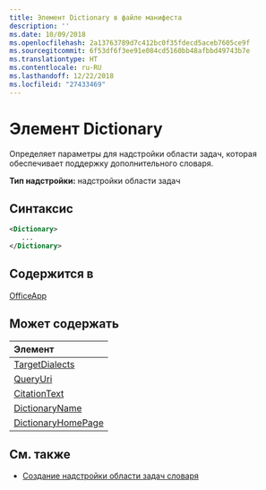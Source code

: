```yaml
---
title: Элемент Dictionary в файле манифеста
description: ''
ms.date: 10/09/2018
ms.openlocfilehash: 2a13763789d7c412bc0f35fdecd5aceb7605ce9f
ms.sourcegitcommit: 6f53df6f3ee91e084cd5160bb48afbbd49743b7e
ms.translationtype: HT
ms.contentlocale: ru-RU
ms.lasthandoff: 12/22/2018
ms.locfileid: "27433469"
---
```

# <a name="dictionary-element"></a>Элемент Dictionary
Определяет параметры для надстройки области задач, которая обеспечивает поддержку дополнительного словаря.

**Тип надстройки:** надстройки области задач

## <a name="syntax"></a>Синтаксис

```XML
<Dictionary>
   ...
</Dictionary>
```

## <a name="contained-in"></a>Содержится в

[OfficeApp](officeapp.md)

## <a name="can-contain"></a>Может содержать

|**Элемент**|
|:-----|
|[TargetDialects](targetdialects.md)|
|[QueryUri](queryuri.md)|
|[CitationText](citationtext.md)|
|[DictionaryName](dictionaryname.md)|
|[DictionaryHomePage](dictionaryhomepage.md)|

## <a name="see-also"></a>См. также

- [Создание надстройки области задач словаря](https://docs.microsoft.com/office/dev/add-ins/word/dictionary-task-pane-add-ins)
    
